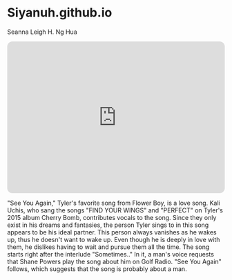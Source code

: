 # Siyanuh.github.io
Seanna Leigh H. Ng Hua



<iframe style="border-radius:12px"src=https://open.spotify.com/embed/track/7KA4W4McWYRpgf0fWsJZWB?utm_source=generator" width="100%" height="352" frameBorder="0" allowfullscreen="" allow="autoplay; clipboard-write; encrypted-media; fullscreen; picture-in-picture" loading="lazy"></iframe>


"See You Again," Tyler's favorite song from Flower Boy, is a love song. Kali Uchis, who sang the songs "FIND YOUR WINGS" and "PERFECT" on Tyler's 2015 album Cherry Bomb, contributes vocals to the song. Since they only exist in his dreams and fantasies, the person Tyler sings to in this song appears to be his ideal partner. This person always vanishes as he wakes up, thus he doesn't want to wake up. Even though he is deeply in love with them, he dislikes having to wait and pursue them all the time. The song starts right after the interlude "Sometimes.." In it, a man's voice requests that Shane Powers play the song about him on Golf Radio. "See You Again" follows, which suggests that the song is probably about a man.
